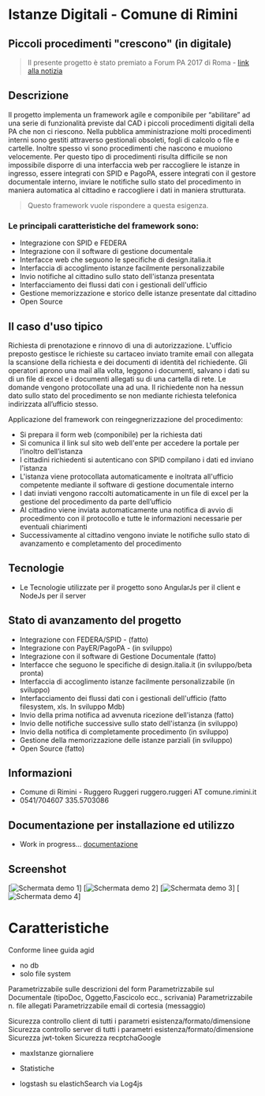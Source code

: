 # Istanze Digitali - Comune di Rimini
## Piccoli procedimenti "crescono" (in digitale)

> Il presente progetto è stato premiato a Forum PA 2017 di Roma - [link alla notizia](http://www.chiamamicitta.it/piccoli-procedimenti-crescono-comune-rimini-premiato-forum-pa-roma/)

## Descrizione

Il progetto implementa un framework agile e componibile per “abilitare” ad una serie di funzionalità previste 
dal CAD i piccoli procedimenti digitali della PA che non ci riescono. 
Nella pubblica amministrazione molti procedimenti interni sono gestiti attraverso gestionali obsoleti, 
fogli di calcolo o file e cartelle. 
Inoltre spesso vi sono procedimenti che nascono e muoiono velocemente. 
Per questo tipo di procedimenti risulta difficile se non impossibile disporre di una interfaccia web per 
raccogliere le istanze in ingresso, essere integrati con SPID e PagoPA, essere integrati con il gestore documentale interno, 
inviare le notifiche sullo stato del procedimento in maniera automatica al cittadino e raccogliere i dati in maniera strutturata.

> Questo framework vuole rispondere a questa esigenza.

### Le principali caratteristiche del framework sono:

-	Integrazione con SPID e FEDERA
-	Integrazione con il software di gestione documentale
-	Interfacce web che seguono le specifiche di design.italia.it
-	Interfaccia di accoglimento istanze facilmente personalizzabile
-	Invio notifiche al cittadino sullo stato dell'istanza presentata
-   Interfacciamento dei flussi dati con i gestionali dell'ufficio
-	Gestione memorizzazione e storico delle istanze presentate dal cittadino
-	Open Source

## Il caso d'uso tipico

Richiesta di prenotazione e rinnovo di una di autorizzazione. 
L'ufficio preposto gestisce le richieste su cartaceo inviato tramite email con allegata la scansione della richiesta e dei documenti di identità del richiedente. Gli operatori aprono una mail alla volta, leggono i documenti, salvano i dati su di un file di excel e i documenti allegati su di una cartella di rete. Le domande vengono protocollate una ad una. Il richiedente non ha nessun dato sullo stato del procedimento se non mediante richiesta telefonica indirizzata all’ufficio stesso.

Applicazione del framework con reingegnerizzazione del procedimento:

-	Si prepara il form web (componibile) per la richiesta dati 
-	Si comunica il link sul sito web dell'ente per accedere la portale per l’inoltro dell’istanza
-	I cittadini richiedenti si autenticano con SPID compilano i dati ed inviano l'istanza
-	L'istanza viene protocollata automaticamente e inoltrata all'ufficio competente mediante il software di gestione documentale interno
-	I dati inviati vengono raccolti automaticamente in un file di excel per la gestione del procedimento da parte dell’ufficio
-	Al cittadino viene inviata automaticamente una notifica di avvio di procedimento con il protocollo e tutte le informazioni necessarie per eventuali chiarimenti
-	Successivamente al cittadino vengono inviate le notifiche sullo stato di avanzamento e completamento del procedimento


## Tecnologie

- Le Tecnologie utilizzate per il progetto sono AngularJs per il client e NodeJs per il server

## Stato di avanzamento del progetto

- Integrazione con FEDERA/SPID - (fatto)
- Integrazione con PayER/PagoPA - (in sviluppo)
- Integrazione con il software di Gestione Documentale (fatto)
- Interfacce che seguono le specifiche di design.italia.it (in sviluppo/beta pronta)
- Interfaccia di accoglimento istanze facilmente personalizzabile (in sviluppo)
- Interfacciamento dei flussi dati con i gestionali dell'ufficio (fatto filesystem, xls. In sviluppo Mdb)
- Invio della prima notifica ad avvenuta ricezione dell'istanza (fatto)
- Invio delle notifiche successive sullo stato dell'istanza (in sviluppo)
- Invio della notifica di completamente procedimento (in sviluppo)
- Gestione della memorizzazione delle istanze parziali (in sviluppo)
- Open Source (fatto)

## Informazioni 

- Comune di Rimini - Ruggero Ruggeri ruggero.ruggeri AT comune.rimini.it 
- 0541/704607 335.5703086


## Documentazione per installazione ed utilizzo

- Work in progress... [documentazione](https://github.com/paulodiff/istanzedigitali/wiki)

## Screenshot

[![Schermata demo 1](http://pmlab.comune.rimini.it/FORUMPA1.PNG)]
[![Schermata demo 2](http://pmlab.comune.rimini.it/FORUMPA2.PNG)]
[![Schermata demo 3](http://pmlab.comune.rimini.it/FORUMPA3.PNG)]
[![Schermata demo 4](http://pmlab.comune.rimini.it/FORUMPA4.PNG)]


# Caratteristiche

Conforme linee guida agid

- no db
- solo file system

Parametrizzabile sulle descrizioni del form
Parametrizzabile sul Documentale (tipoDoc, Oggetto,Fascicolo ecc., scrivania)
Parametrizzabile n. file allegati
Parametrizzabile email di cortesia (messaggio)

Sicurezza controllo client di tutti i parametri esistenza/formato/dimensione
Sicurezza controllo server di tutti i parametri esistenza/formato/dimensione
Sicurezza jwt-token
Sicurezza recptchaGoogle

* maxIstanze giornaliere

* Statistiche 
* logstash su elastichSearch via Log4js


